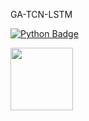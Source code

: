 GA-TCN-LSTM

[<img src="https://img.shields.io/badge/-Python-3776AB?logo=python&logoColor=yellow&style=for-the-badge" alt="Python Badge">](https://www.python.org/)

[<img target="_blank" src="https://upload.wikimedia.org/wikipedia/commons/b/b2/SCIPY_2.svg" width=100>](https://scipy.org/)
